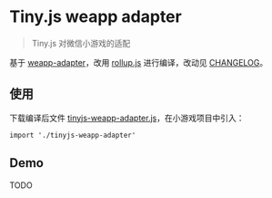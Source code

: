 # Tiny.js weapp adapter

> Tiny.js 对微信小游戏的适配

基于 [weapp-adapter](https://developers.weixin.qq.com/minigame/dev/tutorial/weapp-adapter.zip)，改用 [rollup.js](https://rollupjs.org/) 进行编译，改动见 [CHANGELOG](./CHANGELOG.md)。

## 使用

下载编译后文件 [tinyjs-weapp-adapter.js](https://github.com/yiiqii/tinyjs-weapp-adapter/blob/master/dist/tinyjs-weapp-adapter.js)，在小游戏项目中引入：

```
import './tinyjs-weapp-adapter'
```

## Demo

TODO
